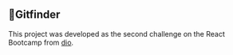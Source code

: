 ## 📌Gitfinder
This project was developed as the second challenge on the React Bootcamp from [dio](dio.me).
